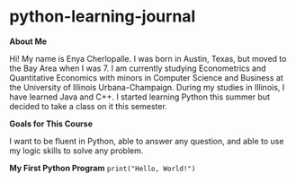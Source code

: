 # python-learning-journal
**About Me**

Hi! My name is Enya Cherlopalle. I was born in Austin, Texas, but moved to the Bay Area when I was 7. I am currently studying Econometrics and Quantitative Economics with minors in Computer Science and Business at the University of Illinois Urbana-Champaign. During my studies in Illinois, I have learned Java and C++. I started learning Python this summer but decided to take a class on it this semester. 

**Goals for This Course**

I want to be fluent in Python, able to answer any question, and able to use my logic skills to solve any problem.

**My First Python Program**
`print("Hello, World!")`

